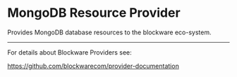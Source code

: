 # MongoDB Resource Provider
Provides MongoDB database resources to the blockware eco-system.

---
For details about Blockware Providers see:

https://github.com/blockwarecom/provider-documentation
